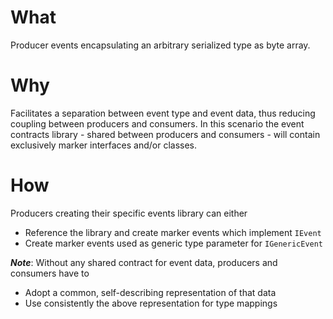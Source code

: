 ﻿# What

Producer events encapsulating an arbitrary serialized type as byte array.

# Why

Facilitates a separation between event type and event data, thus reducing coupling between producers and consumers.
In this scenario the event contracts library - shared between producers and consumers - will contain exclusively marker interfaces and/or classes.

# How

Producers creating their specific events library can either
 * Reference the library and create marker events which implement `IEvent` 
 * Create marker events used as generic type parameter for `IGenericEvent`


 _**Note**_: Without any shared contract for event data, producers and consumers have to 
  * Adopt a common, self-describing representation of that data
  * Use consistently the above representation for type mappings
